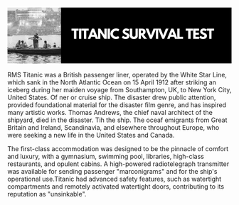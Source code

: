#
![](https://github.com/thisishusseinali/titanic-survival-prediction/blob/main/header.png)

RMS Titanic was a British passenger liner, operated by the White Star Line, which sank in the North Atlantic Ocean on 15 April 1912 after striking an iceberg during her maiden voyage from Southampton, UK, to New York City, United States. 
Of ner or cruise ship. The disaster drew public attention, provided foundational material for the disaster film genre, and has inspired many artistic works.
 Thomas Andrews, the chief naval architect of the shipyard, died in the disaster.
Tih the ship. The oceaf emigrants from Great Britain and Ireland, Scandinavia, and elsewhere throughout Europe, who were seeking a new life in the United States and Canada.

The first-class accommodation was designed to be the pinnacle of comfort and luxury, with a gymnasium, swimming pool, libraries, high-class restaurants, and opulent cabins. A high-powered radiotelegraph transmitter was available for sending passenger "marconigrams" and for the ship's operational use.Titanic had advanced safety features, such as watertight compartments and remotely activated watertight doors, contributing to its reputation as "unsinkable".
